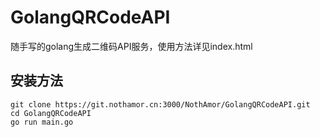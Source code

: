# GolangQRCodeAPI  
随手写的golang生成二维码API服务，使用方法详见index.html  
## 安装方法  
`git clone https://git.nothamor.cn:3000/NothAmor/GolangQRCodeAPI.git`  
`cd GolangQRCodeAPI`  
`go run main.go`
